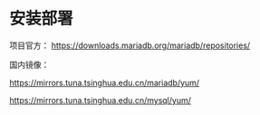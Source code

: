 # 安装部署

项目官方： https://downloads.mariadb.org/mariadb/repositories/

国内镜像： 

https://mirrors.tuna.tsinghua.edu.cn/mariadb/yum/

https://mirrors.tuna.tsinghua.edu.cn/mysql/yum/